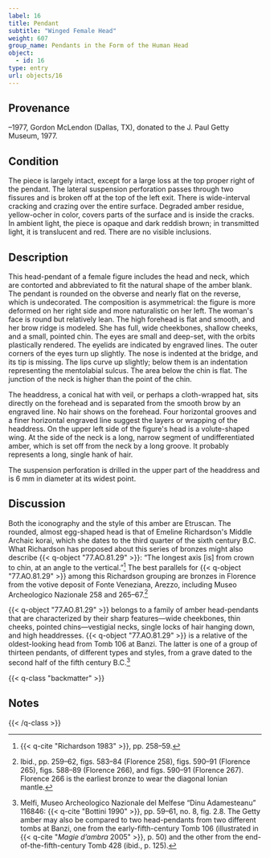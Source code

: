 ```yaml
---
label: 16
title: Pendant
subtitle: "Winged Female Head"
weight: 607
group_name: Pendants in the Form of the Human Head
object:
  - id: 16
type: entry
url: objects/16
---
```


## Provenance

–1977, Gordon McLendon (Dallas, TX), donated to the J. Paul Getty Museum, 1977.

## Condition

The piece is largely intact, except for a large loss at the top proper right of the pendant. The lateral suspension perforation passes through two fissures and is broken off at the top of the left exit. There is wide-interval cracking and crazing over the entire surface. Degraded amber residue, yellow-ocher in color, covers parts of the surface and is inside the cracks. In ambient light, the piece is opaque and dark reddish brown; in transmitted light, it is translucent and red. There are no visible inclusions.

## Description

This head-pendant of a female figure includes the head and neck, which are contorted and abbreviated to fit the natural shape of the amber blank. The pendant is rounded on the obverse and nearly flat on the reverse, which is undecorated. The composition is asymmetrical: the figure is more deformed on her right side and more naturalistic on her left. The woman's face is round but relatively lean. The high forehead is flat and smooth, and her brow ridge is modeled. She has full, wide cheekbones, shallow cheeks, and a small, pointed chin. The eyes are small and deep-set, with the orbits plastically rendered. The eyelids are indicated by engraved lines. The outer corners of the eyes turn up slightly. The nose is indented at the bridge, and its tip is missing. The lips curve up slightly; below them is an indentation representing the mentolabial sulcus. The area below the chin is flat. The junction of the neck is higher than the point of the chin.

The headdress, a conical hat with veil, or perhaps a cloth-wrapped hat, sits directly on the forehead and is separated from the smooth brow by an engraved line. No hair shows on the forehead. Four horizontal grooves and a finer horizontal engraved line suggest the layers or wrapping of the headdress. On the upper left side of the figure's head is a volute-shaped wing. At the side of the neck is a long, narrow segment of undifferentiated amber, which is set off from the neck by a long groove. It probably represents a long, single hank of hair.

The suspension perforation is drilled in the upper part of the headdress and is 6 mm in diameter at its widest point.

## Discussion

Both the iconography and the style of this amber are Etruscan. The rounded, almost egg-shaped head is that of Emeline Richardson's Middle Archaic korai, which she dates to the third quarter of the sixth century B.C. What Richardson has proposed about this series of bronzes might also describe {{< q-object "77.AO.81.29" >}}: “The longest axis [is] from crown to chin, at an angle to the vertical.”[^1] The best parallels for {{< q-object "77.AO.81.29" >}} among this Richardson grouping are bronzes in Florence from the votive deposit of Fonte Veneziana, Arezzo, including Museo Archeologico Nazionale 258 and 265–67.[^2]

{{< q-object "77.AO.81.29" >}} belongs to a family of amber head-pendants that are characterized by their sharp features—wide cheekbones, thin cheeks, pointed chins—vestigial necks, single locks of hair hanging down, and high headdresses. {{< q-object "77.AO.81.29" >}} is a relative of the oldest-looking head from Tomb 106 at Banzi. The latter is one of a group of thirteen pendants, of different types and styles, from a grave dated to the second half of the fifth century B.C.[^3]

{{< q-class "backmatter" >}}
## Notes
{{< /q-class >}}

[^1]: {{< q-cite "Richardson 1983" >}}, pp. 258–59.

[^2]: Ibid., pp. 259–62, figs. 583–84 (Florence 258), figs. 590–91 (Florence 265), figs. 588–89 (Florence 266), and figs. 590–91 (Florence 267). Florence 266 is the earliest bronze to wear the diagonal Ionian mantle.

[^3]: Melfi, Museo Archeologico Nazionale del Melfese “Dinu Adamesteanu” 116846: {{< q-cite "Bottini 1990" >}}, pp. 59–61, no. 8, fig. 2.8. The Getty amber may also be compared to two head-pendants from two different tombs at Banzi, one from the early-fifth-century Tomb 106 (illustrated in {{< q-cite "*Magie d’ambra* 2005" >}}, p. 50) and the other from the end-of-the-fifth-century Tomb 428 (ibid., p. 125).
